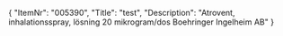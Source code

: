{
  "ItemNr": "005390",
  "Title": "test",
  "Description": "Atrovent, inhalationsspray, lösning 20 mikrogram/dos Boehringer Ingelheim AB"
}
